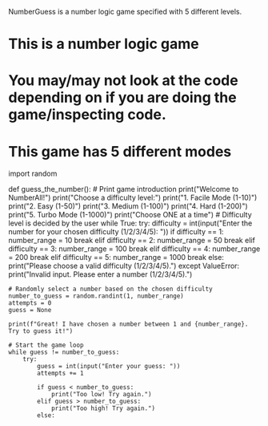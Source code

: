 NumberGuess is a number logic game specified with 5 different levels.

# This is a number logic game
# You may/may not look at the code depending on if you are doing the game/inspecting code.
# This game has 5 different modes

import random

def guess_the_number():
    # Print game introduction
    print("Welcome to NumberAll!")
    print("Choose a difficulty level:")
    print("1. Facile Mode (1-10)")
    print("2. Easy (1-50)")
    print("3. Medium (1-100)")
    print("4. Hard (1-200)")
    print("5. Turbo Mode (1-1000)")
    print("Choose ONE at a time")
    # Difficulty level is decided by the user
    while True:
        try:
            difficulty = int(input("Enter the number for your chosen difficulty (1/2/3/4/5): "))
            if difficulty == 1:
                number_range = 10
                break
            elif difficulty == 2:
                number_range = 50
                break
            elif difficulty == 3:
                number_range = 100
                break
            elif difficulty == 4:
                number_range = 200
                break
            elif difficulty == 5:
                number_range = 1000
                break
            else:
                print("Please choose a valid difficulty (1/2/3/4/5).")
        except ValueError:
            print("Invalid input. Please enter a number (1/2/3/4/5).")

    # Randomly select a number based on the chosen difficulty
    number_to_guess = random.randint(1, number_range)
    attempts = 0
    guess = None

    print(f"Great! I have chosen a number between 1 and {number_range}. Try to guess it!")

    # Start the game loop
    while guess != number_to_guess:
        try:
            guess = int(input("Enter your guess: "))
            attempts += 1

            if guess < number_to_guess:
                print("Too low! Try again.")
            elif guess > number_to_guess:
                print("Too high! Try again.")
            else:
